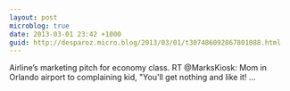```yaml
---
layout: post
microblog: true
date: 2013-03-01 23:42 +1000
guid: http://desparoz.micro.blog/2013/03/01/t307486092867801088.html
---
```

Airline’s marketing pitch for economy class. RT @MarksKiosk: Mom in Orlando airport to complaining kid, "You'll get nothing and like it! ...
